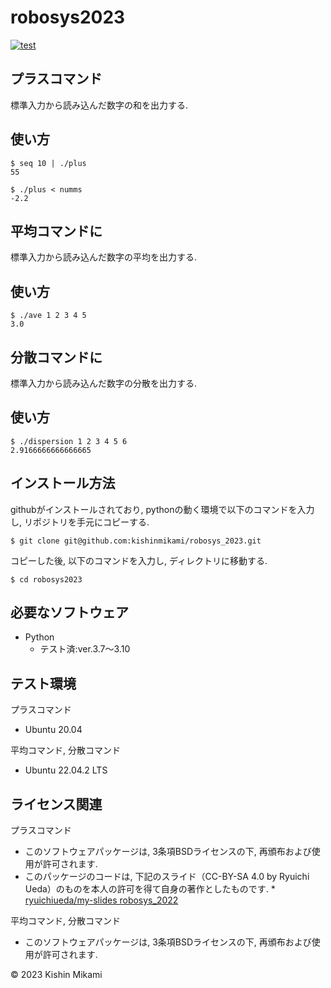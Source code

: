 # robosys2023
[![test](https://github.com/kishinmikami/robosys_2023/actions/workflows/test.yml/badge.svg)](https://github.com/kishinmikami/robosys_2023/actions/workflows/test.yml)


## プラスコマンド
標準入力から読み込んだ数字の和を出力する.

## 使い方

```
$ seq 10 | ./plus
55

$ ./plus < numms
-2.2
```


## 平均コマンドに
標準入力から読み込んだ数字の平均を出力する.

## 使い方

```
$ ./ave 1 2 3 4 5
3.0
```

## 分散コマンドに
標準入力から読み込んだ数字の分散を出力する.

## 使い方

```
$ ./dispersion 1 2 3 4 5 6
2.9166666666666665
```

## インストール方法
githubがインストールされており, pythonの動く環境で以下のコマンドを入力し, リポジトリを手元にコピーする.
```
$ git clone git@github.com:kishinmikami/robosys_2023.git
```
コピーした後, 以下のコマンドを入力し, ディレクトリに移動する.
```
$ cd robosys2023
```

## 必要なソフトウェア
* Python
	* テスト済:ver.3.7～3.10

## テスト環境
プラスコマンド
* Ubuntu 20.04

平均コマンド, 分散コマンド
* Ubuntu 22.04.2 LTS

## ライセンス関連
プラスコマンド
* このソフトウェアパッケージは, 3条項BSDライセンスの下, 再頒布および使用が許可されます.
* このパッケージのコードは, 下記のスライド（CC-BY-SA 4.0 by Ryuichi Ueda）のものを本人の許可を得て自身の著作としたものです.
        * [ryuichiueda/my-slides robosys_2022](https://github.com/ryuichiueda/my_slides/tree/master/robosys_2022)

平均コマンド, 分散コマンド
* このソフトウェアパッケージは, 3条項BSDライセンスの下, 再頒布および使用が許可されます.


© 2023 Kishin Mikami
